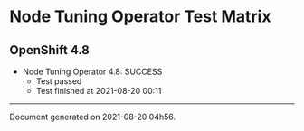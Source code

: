 
Node Tuning Operator Test Matrix
================================

OpenShift 4.8
-------------


* Node Tuning Operator 4.8: SUCCESS
  - Test passed
  - Test finished at 2021-08-20 00:11


---
Document generated on 2021-08-20 04h56.

